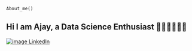 `About_me()`

## Hi I am Ajay, a Data Science Enthusiast 👨🏻‍💻👨🏻‍💻
[![image](https://github.com/user-attachments/assets/72f2fc34-13eb-4494-9ba2-b8850a34c2cd) LinkedIn](https://www.linkedin.com/in/ajay-kumar-72ba861b8/)


<!--
**ajstyle007** 

